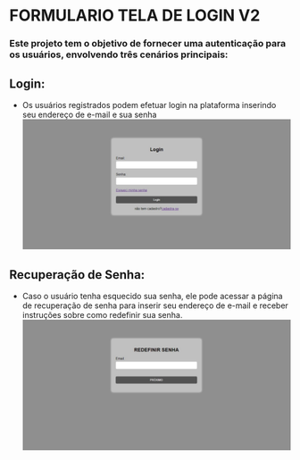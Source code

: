 # FORMULARIO TELA DE LOGIN V2
### Este projeto tem o objetivo de fornecer uma autenticação para os usuários, envolvendo três cenários principais:
## Login: 
* Os usuários registrados podem efetuar login na plataforma inserindo seu endereço de e-mail e sua senha
![teladelogin](tela%20de%20login.jpeg)


## Recuperação de Senha:
* Caso o usuário tenha esquecido sua senha, ele pode acessar a página de recuperação de senha para inserir seu endereço de e-mail e receber instruções sobre como redefinir sua senha.
![teladeredefinição](tela%20de%20redefinição.jpeg)
